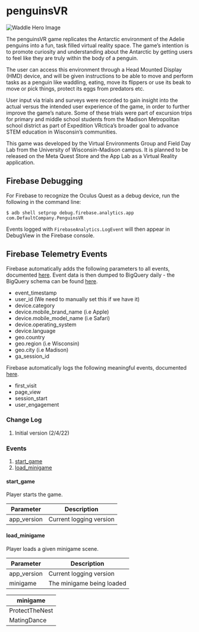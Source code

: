 # penguinsVR

![Waddle Hero Image](https://user-images.githubusercontent.com/102836974/230185297-b7c079e2-5189-4abb-91bb-9065c8fd8303.png)

The penguinsVR game replicates the Antarctic environment of the Adelie penguins into a fun, task filled virtual reality space. The game’s intention is to promote curiosity and understanding about the Antarctic by getting users to feel like they are truly within the body of a penguin.

The user can access this environment through a Head Mounted Display (HMD) device, and will be given instructions to be able to move and perform tasks as a penguin like waddling, eating, move its flippers or use its beak to move or pick things, protect its eggs from predators etc.

User input via trials and surveys were recorded to gain insight into the actual versus the intended user experience of the game, in order to further improve the game’s nature. Some of these trials were part of excursion trips for primary and middle school students from the Madison Metropolitan school district as part of Expedition VRctica’s broader goal to advance STEM education in Wisconsin’s communities.

This game was developed by the Virtual Environments Group and Field Day Lab from the University of Wisconsin-Madison campus. It is planned to be released on the Meta Quest Store and the App Lab as a Virtual Reality application.

## Firebase Debugging

For Firebase to recognize the Oculus Quest as a debug device, run the following in the command line:

`$ adb shell setprop debug.firebase.analytics.app com.DefaultCompany.PenguinsVR`

Events logged with `FirebaseAnalytics.LogEvent` will then appear in DebugView in the Firebase console.

## Firebase Telemetry Events

Firebase automatically adds the following parameters to all events, documented [here](https://support.google.com/firebase/answer/7061705?hl=en). Event data is then dumped to BigQuery daily - the BigQuery schema can be found [here](https://support.google.com/firebase/answer/7029846?hl=en&ref_topic=7029512).
* event_timestamp
* user_id (We need to manually set this if we have it)
* device.category
* device.mobile_brand_name (i.e Apple)
* device.mobile_model_name (i.e Safari)
* device.operating_system
* device.language
* geo.country
* geo.region (i.e Wisconsin)
* geo.city (i.e Madison)
* ga_session_id

Firebase automatically logs the following meaningful events, documented [here](https://support.google.com/firebase/answer/9234069?hl=en&ref_topic=6317484).
* first_visit
* page_view
* session_start
* user_engagement

### Change Log
1. Initial version (2/4/22)

### Events

1. [start_game](#start_game)
2. [load_minigame](#load_minigame)

<a name="start_game"/>

#### start_game

Player starts the game.

| Parameter | Description |
| --- | --- |
| app_version | Current logging version |

<a name="load_minigame"/>

#### load_minigame

Player loads a given minigame scene.

| Parameter | Description |
| --- | --- |
| app_version | Current logging version |
| minigame | The minigame being loaded |

| minigame |
| --- |
| ProtectTheNest |
| MatingDance |
